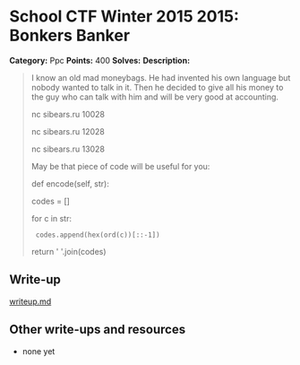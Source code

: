 # School CTF Winter 2015 2015: Bonkers Banker

**Category:** Ppc
**Points:** 400
**Solves:** 
**Description:**

> I know an old mad moneybags. He had invented his own language but nobody wanted to talk in it. Then he decided to give all his money to the guy who can talk with him and will be very good at accounting.
> 
> 
> nc sibears.ru 10028
> 
> 
> nc sibears.ru 12028
> 
> 
> nc sibears.ru 13028
> 
> 
> May be that piece of code will be useful for you:
> 
> 
> def encode(self, str):
> 
>    codes = []
> 
>    for c in str:
> 
>      codes.append(hex(ord(c))[::-1])
> 
>    return ' '.join(codes)


## Write-up

[writeup.md](./writeup.md)

## Other write-ups and resources

* none yet
